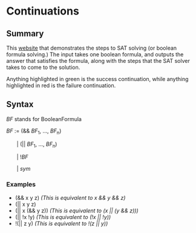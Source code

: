 # Continuations

## Summary
This [website](https://annaquainliu.github.io/Continuations/) that demonstrates the steps to SAT solving (or boolean formula solving.) The input takes one boolean formula, and outputs the answer that satisfies the formula, along with the steps that the SAT solver takes to come to the solution.

Anything highlighted in green is the success continuation, while anything highlighted in red is the failure continuation.

## Syntax
*BF* stands for BooleanFormula

*BF* := (&& *BF*<sub>1</sub>, ..., *BF*<sub>n</sub>)

&nbsp;&nbsp;&nbsp;&nbsp;&nbsp;&nbsp;&nbsp;|  (|| *BF*<sub>1</sub>, ..., *BF*<sub>n</sub>)

&nbsp;&nbsp;&nbsp;&nbsp;&nbsp;&nbsp;&nbsp;|  !*BF*

&nbsp;&nbsp;&nbsp;&nbsp;&nbsp;&nbsp;&nbsp;|  *sym*

### Examples
- (&& x y z) *(This is equivalent to x && y && z)*
- (|| x y z)
- (|| x (&& y z)) *(This is equivalent to (x || (y && z)))*
- (|| !x !y) *(This is equivalent to (!x || !y))*
- !(|| z y) *(This is equivalent to !(z || y))*
